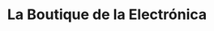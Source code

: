 ---
title: "La Boutique de la Electrónica"
url: /madrid/la-boutique-de-la-electronica/
shop: Elektronik
---